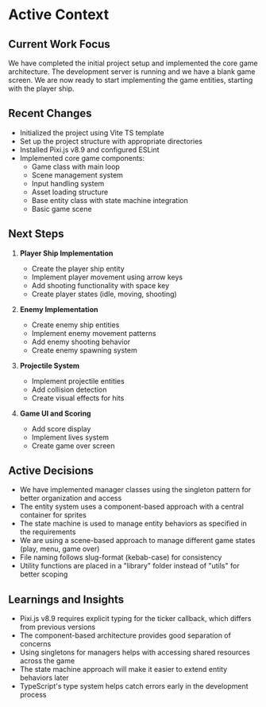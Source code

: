# Active Context

## Current Work Focus

We have completed the initial project setup and implemented the core game architecture. The development server is running and we have a blank game screen. We are now ready to start implementing the game entities, starting with the player ship.

## Recent Changes

- Initialized the project using Vite TS template
- Set up the project structure with appropriate directories
- Installed Pixi.js v8.9 and configured ESLint
- Implemented core game components:
  - Game class with main loop
  - Scene management system
  - Input handling system
  - Asset loading structure
  - Base entity class with state machine integration
  - Basic game scene

## Next Steps

1. **Player Ship Implementation**
   - Create the player ship entity
   - Implement player movement using arrow keys
   - Add shooting functionality with space key
   - Create player states (idle, moving, shooting)

2. **Enemy Implementation**
   - Create enemy ship entities
   - Implement enemy movement patterns
   - Add enemy shooting behavior
   - Create enemy spawning system

3. **Projectile System**
   - Implement projectile entities
   - Add collision detection
   - Create visual effects for hits

4. **Game UI and Scoring**
   - Add score display
   - Implement lives system
   - Create game over screen

## Active Decisions

- We have implemented manager classes using the singleton pattern for better organization and access
- The entity system uses a component-based approach with a central container for sprites
- The state machine is used to manage entity behaviors as specified in the requirements
- We are using a scene-based approach to manage different game states (play, menu, game over)
- File naming follows slug-format (kebab-case) for consistency
- Utility functions are placed in a "library" folder instead of "utils" for better scoping

## Learnings and Insights

- Pixi.js v8.9 requires explicit typing for the ticker callback, which differs from previous versions
- The component-based architecture provides good separation of concerns
- Using singletons for managers helps with accessing shared resources across the game
- The state machine approach will make it easier to extend entity behaviors later
- TypeScript's type system helps catch errors early in the development process 